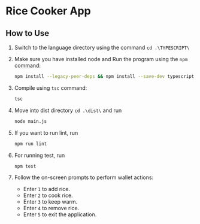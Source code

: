 # Rice Cooker App

## How to Use

1. Switch to the language directory using the command `cd .\TYPESCRIPT\`
   <br>
2. Make sure you have installed node and Run the program using the `npm` command:

    ```bash
    npm install --legacy-peer-deps && npm install --save-dev typescript
    ```
3. Compile using `tsc` command:

    ```bash
    tsc
    
    ```

4. Move into dist directory `cd .\dist\` and run 

    ```bash
    node main.js
    
    ```

5. If you want to run lint, run

    ```bash
    npm run lint
    
    ```
6. For running test, run

    ```bash
    npm test
    
    
7. Follow the on-screen prompts to perform wallet actions:
   - Enter `1` to add rice.
   - Enter `2` to cook rice.
   - Enter `3` to keep warm.
   - Enter `4` to remove rice.
   - Enter `5` to exit the application.